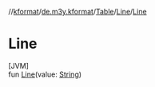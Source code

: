 //[kformat](../../../../index.md)/[de.m3y.kformat](../../index.md)/[Table](../index.md)/[Line](index.md)/[Line](-line.md)

# Line

[JVM]\
fun [Line](-line.md)(value: [String](https://kotlinlang.org/api/latest/jvm/stdlib/kotlin/-string/index.html))
